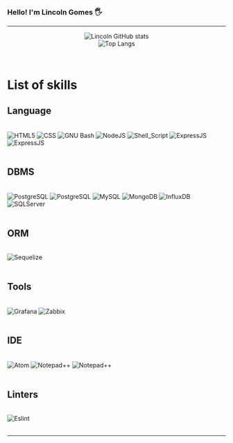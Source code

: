 ### Hello! I'm Lincoln Gomes 🖐️
<hr>

<div align="center">

![Lincoln GitHub stats](https://github-readme-stats.vercel.app/api?username=lincolnteixeiragomes&theme=dracula)
<br/>
![Top Langs](https://github-readme-stats.vercel.app/api/top-langs/?username=lincolnteixeiragomes&layout=compact)
</div>
<br/>

<h1>List of skills</h1>


<h2>Language</h2>

<div style="display: inline_block"><br/>
    <img align="center" alt="HTML5" src="https://camo.githubusercontent.com/290dcbfa2c65420ebaddfce351a2d03c2dded507559edc7ced591169fd76f8c5/68747470733a2f2f696d672e736869656c64732e696f2f62616467652f48544d4c352d4533344632363f6c6f676f3d68746d6c35266c6f676f436f6c6f723d7768697465267374796c653d666f722d7468652d6261646765">
    <img align="center" alt="CSS" src="https://img.shields.io/badge/CSS-239120?&style=for-the-badge&logo=css3&logoColor=white">
    <img align="center" alt="GNU Bash" src="https://camo.githubusercontent.com/5d36314cd8857daf7b65dbd7dd631e7a62463ff001d99cdab7380f3a307904bb/68747470733a2f2f696d672e736869656c64732e696f2f62616467652f474e55253230426173682d3445414132353f6c6f676f3d676e7562617368266c6f676f436f6c6f723d7768697465267374796c653d666f722d7468652d6261646765">
    <img align="center" alt="NodeJS" src="https://img.shields.io/badge/Node.js-43853D?style=for-the-badge&logo=node.js&logoColor=white">
    <img align="center" alt="Shell_Script" src="https://img.shields.io/badge/Shell_Script-121011?style=for-the-badge&logo=gnu-bash&logoColor=white">
    <img align="center" alt="ExpressJS" src="https://img.shields.io/badge/Express.js-404D59?style=for-the-badge">
    <img align="center" alt="ExpressJS" src="https://img.shields.io/badge/Bootstrap-563D7C?style=for-the-badge&logo=bootstrap&logoColor=white">
    
</div>
<br/>
<h2>DBMS</h2>

<div style="display: inline_block"><br/>
    <img align="center" alt="PostgreSQL" src="https://img.shields.io/badge/PostgreSQL-316192?style=for-the-badge&logo=postgresql&logoColor=white">
    <img align="center" alt="PostgreSQL" src="https://img.shields.io/badge/Oracle-F80000?style=for-the-badge&logo=Oracle&logoColor=white">
    <img align="center" alt="MySQL" src="https://img.shields.io/badge/MySQL-005C84?style=for-the-badge&logo=mysql&logoColor=white">
    <img align="center" alt="MongoDB" src="https://img.shields.io/badge/MongoDB-4EA94B?style=for-the-badge&logo=mongodb&logoColor=white">
    <img align="center" alt="InfluxDB" src="https://img.shields.io/badge/InfluxDB-22ADF6?style=for-the-badge&logo=InfluxDB&logoColor=white">
    <img align="center" alt="SQLServer" src="https://img.shields.io/badge/Microsoft_SQL_Server-CC2927?style=for-the-badge&logo=microsoft-sql-server&logoColor=white">
</div>
<br/>
<h2>ORM</h2>

<div style="display: inline_block"><br/>
    <img align="center" alt="Sequelize" src="https://img.shields.io/badge/Sequelize-52B0E7?style=for-the-badge&logo=Sequelize&logoColor=white">
</div>
<br/>
<h2>Tools</h2>

<div style="display: inline_block"><br/>
    <img align="center" alt="Grafana" src="https://img.shields.io/badge/grafana-%23F46800.svg?style=for-the-badge&logo=grafana&logoColor=white">
    <img align="center" alt="Zabbix" src="https://img.shields.io/badge/Zabbix-D40000?logoColor=white&amp;style=for-the-badge">
</div>
<br/>
<h2>IDE</h2>

<div style="display: inline_block"><br/>
    <img align="center" alt="Atom" src="https://img.shields.io/badge/Atom-66595C?style=for-the-badge&logo=Atom&logoColor=white">
    <img align="center" alt="Notepad++" src="https://img.shields.io/badge/Notepad++-90E59A.svg?style=for-the-badge&logo=notepad%2B%2B&logoColor=black">
    <img align="center" alt="Notepad++" src="https://img.shields.io/badge/Visual_Studio_Code-0078D4?style=for-the-badge&logo=visual%20studio%20code&logoColor=white">
</div>
<br/>
<h2>Linters</h2>

<div style="display: inline_block"><br/>
    <img align="center" alt="Eslint" src="https://img.shields.io/badge/eslint-3A33D1?style=for-the-badge&logo=eslint&logoColor=white">
</div>
<br/>
<hr>
